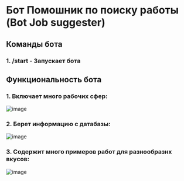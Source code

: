 # Бот Помошник по поиску работы (Bot Job suggester)

## Команды бота
### 1. /start - Запускает бота

## Функциональность бота
### 1. Включает много рабочих сфер:
![image](https://github.com/user-attachments/assets/612eb5f3-64b7-449e-88f9-7da6957e44d8)
### 2. Берет информацию с датабазы:
![image](https://github.com/user-attachments/assets/e64303bb-c946-49dc-ad3c-10ab52861632)
### 3. Содержит много примеров работ для разнообразнх вкусов:
![image](https://github.com/user-attachments/assets/9abf0f7f-fcbf-4f0e-9986-ffe2d73be863)
